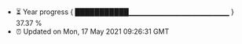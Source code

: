 - ⏳ Year progress { ███████████▁▁▁▁▁▁▁▁▁▁▁▁▁▁▁▁▁▁▁ } 37.37 %
- ⏰ Updated on Mon, 17 May 2021 09:26:31 GMT

